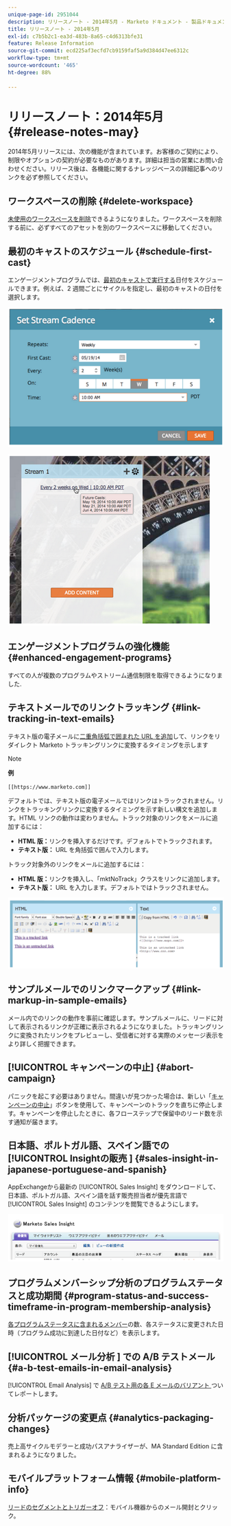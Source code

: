 ```yaml
---
unique-page-id: 2951044
description: リリースノート - 2014年5月 - Marketo ドキュメント - 製品ドキュメント
title: リリースノート - 2014年5月
exl-id: c7b5b2c1-ea3d-483b-8a65-c4d6313bfe31
feature: Release Information
source-git-commit: ecd225af3ecfd7cb9159faf5a9d384d47ee6312c
workflow-type: tm+mt
source-wordcount: '465'
ht-degree: 88%

---
```


# リリースノート：2014年5月 {#release-notes-may}

2014年5月リリースには、次の機能が含まれています。お客様のご契約により、制限やオプションの契約が必要なものがあります。詳細は担当の営業にお問い合わせください。リリース後は、各機能に関するナレッジベースの詳細記事へのリンクを必ず参照してください。

## ワークスペースの削除 {#delete-workspace}

[未使用のワークスペースを削除](/help/marketo/product-docs/administration/workspaces-and-person-partitions/delete-a-workspace.md)できるようになりました。ワークスペースを削除する前に、必ずすべてのアセットを別のワークスペースに移動してください。

## 最初のキャストのスケジュール {#schedule-first-cast}

エンゲージメントプログラムでは、[最初のキャストで実行する](/help/marketo/product-docs/email-marketing/drip-nurturing/engagement-program-streams/set-stream-cadence.md)日付をスケジュールできます。例えば、2 週間ごとにサイクルを指定し、最初のキャストの日付を選択します。

![](assets/image2014-9-22-11-3a57-3a36.png)

![](assets/image2014-9-22-11-3a57-3a54.png)

## エンゲージメントプログラムの強化機能 {#enhanced-engagement-programs}

すべての人が複数のプログラムやストリーム通信制限を取得できるようになりました.

## テキストメールでのリンクトラッキング {#link-tracking-in-text-emails}

テキスト版の電子メールに[二重角括弧で囲まれた URL を追加](/help/marketo/product-docs/email-marketing/general/functions-in-the-editor/add-tracked-links-to-a-text-email.md)して、リンクをリダイレクト Marketo トラッキングリンクに変換するタイミングを示します

>[!NOTE]
>
>**例**
>
>`[[https://www.marketo.com]]`

デフォルトでは、テキスト版の電子メールではリンクはトラックされません。リンクをトラッキングリンクに変換するタイミングを示す新しい構文を追加します。HTML リンクの動作は変わりません。トラック対象のリンクをメールに追加するには：

* **HTML 版：**&#x200B;リンクを挿入するだけです。デフォルトでトラックされます。
* **テキスト版：** URL を角括弧で囲んで入力します。

トラック対象外のリンクをメールに追加するには：

* **HTML 版：**&#x200B;リンクを挿入し、「mktNoTrack」クラスをリンクに追加します。
* **テキスト版：** URL を入力します。デフォルトではトラックされません。

![](assets/image2014-9-22-12-3a1-3a34.png)

## サンプルメールでのリンクマークアップ {#link-markup-in-sample-emails}

メール内でのリンクの動作を事前に確認します。サンプルメールに、リードに対して表示されるリンクが正確に表示されるようになりました。トラッキングリンクに変換されたリンクをプレビューし、受信者に対する実際のメッセージ表示をより詳しく把握できます。

## [!UICONTROL キャンペーンの中止] {#abort-campaign}

パニックを起こす必要はありません。間違いが見つかった場合は、新しい「[キャンペーンの中止](/help/marketo/product-docs/core-marketo-concepts/smart-campaigns/using-smart-campaigns/abort-a-smart-campaign.md)」ボタンを使用して、キャンペーンのトラックを直ちに停止します。キャンペーンを停止したときに、各フローステップで保留中のリード数を示す通知が届きます。

## 日本語、ポルトガル語、スペイン語での [!UICONTROL Insightの販売 ] {#sales-insight-in-japanese-portuguese-and-spanish}

AppExchangeから最新の [!UICONTROL Sales Insight] をダウンロードして、日本語、ポルトガル語、スペイン語を話す販売担当者が優先言語で [!UICONTROL Sales Insight] のコンテンツを閲覧できるようにします。

![](assets/image2014-9-22-12-3a2-3a12.png)

## プログラムメンバーシップ分析のプログラムステータスと成功期間 {#program-status-and-success-timeframe-in-program-membership-analysis}

[各プログラムステータスに含まれるメンバー](/help/marketo/product-docs/reporting/revenue-cycle-analytics/program-analytics/build-a-program-membership-analysis-report-that-lists-leads.md)の数、各ステータスに変更された日時（プログラム成功に到達した日付など）を表示します。

## [!UICONTROL  メール分析 ] での A/B テストメール {#a-b-test-emails-in-email-analysis}

[!UICONTROL Email Analysis] で [A/B テスト用の各 E メールのバリアント ](/help/marketo/product-docs/reporting/revenue-cycle-analytics/email-analysis/build-an-email-analysis-report-that-shows-program-information.md) ついてレポートします。

## 分析パッケージの変更点 {#analytics-packaging-changes}

売上高サイクルモデラーと成功パスアナライザーが、MA Standard Edition に含まれるようになりました。

## モバイルプラットフォーム情報 {#mobile-platform-info}

[リードのセグメントとトリガーオフ](/help/marketo/product-docs/reporting/basic-reporting/report-activity/build-a-people-performance-report-with-mobile-platform-columns.md)：モバイル機器からのメール開封とクリック。
